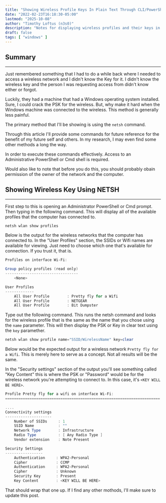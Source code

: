 ```yaml
---
title: "Showing Wireless Profile Keys In Plain Text Through CLI/PowerShell"
date: "2022-02-23T16:18:30-05:00"
lastmod: "2025-10-08"
author: "Timothy Loftus (n3s0)"
description: "Notes for displaying wireless profiles and their keys in plain text."
draft: false
tags: [ "windows" ]
---
```


## Summary
---

Just remembered something that I had to do a while back where I needed 
to access a wireless network and I didn't know the Key for it. I didn't 
know the wireless key and the person I was requesting access from didn't 
know either or forgot.

Luckily, they had a machine that had a Windows operating system installed. 
Sure, I could crack the PSK for the wireless. But, why make it hard 
when the Windows machine was connected to the wireless. This method is generally
less painful.

The primary method that I'll be showing is using the ```netsh``` command.

Through this article I'll provide some commands for future reference for the 
benefit of my future self and others. In my research, I may even find some other 
methods a long the way.

In order to execute these commands effectively. Access to an Administrative 
PowerShell or Cmd shell is required.

Would also like to note that before you do this, you should probably obain permission 
of the owner of the network and the computer.

## Showing Wireless Key Using NETSH
---

First step to this is opening an Administrator PowerShell or Cmd prompt. Then 
typing in the following command. This will display all of the available profiles 
that the computer has connected to.

```powershell
netsh wlan show profiles
```

Below is the output for the wireless networks that the computer has connected to. 
In the "User Profiles" section, the SSIDs or Wifi names are available for viewing. 
Just need to choose which one that's available for connection. If you trust it, that is.

```powershell
Profiles on interface Wi-Fi:

Group policy profiles (read only)
---------------------------------
    <None>

User Profiles
-------------
    All User Profile        : Pretty fly for a Wifi
    All User Profile        : NETGEAR
    All User Profile        : Bit Dumpster
```

Type out the following command. This runs the netsh command and looks for the 
wireless profile that is the same as the name that you chose using the ```name```
parameter. This will then display the PSK or Key in clear text using the ```key```
paramether.

```powershell
netsh wlan show profile name="SSID/WirelessName" key=clear
```

Below would be the expected output for a wireless network ```Pretty fly for a Wifi```.
This is merely here to serve as a concept. Not all results will be the same.

In the "Security settings" section of the output you'll see something called "Key Content" 
this is where the PSK or "Password" would be for the wireless network you're attempting to 
connect to. In this case, it's ```<KEY WILL BE HERE>```.

```powershell
Profile Pretty fly for a wifi on interface Wi-Fi:
======================================================================

....
Connectivity settings
---------------------
    Number of SSIDs     : 1
    SSID Name           : ""
    Network Type        : Infrastructure
    Radio Type          : [ Any Radio Type ]
    Vendor extension    : Note Present

Security Settings
-----------------
    Authentication     : WPA2-Personal
    Cipher             : CCMP
    Authentication     : WPA2-Personal
    Cipher             : Unknown
    Security Key       : Present
    Key Content        : <KEY WILL BE HERE>
```

That should wrap that one up. If I find any other mothods, I'll make sure to update this post.

